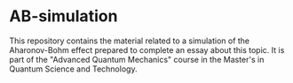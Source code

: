 # AB-simulation
This repository contains the material related to a simulation of the Aharonov-Bohm effect prepared to complete an essay about this topic. It is part of the "Advanced Quantum Mechanics" course in the Master's in Quantum Science and Technology.
